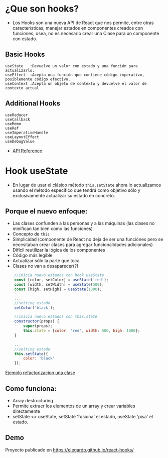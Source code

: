 # ¿Que son hooks?
* Los Hooks son una nueva API de React que nos permite, entre otras características, manejar estados en componentes creados con funciones, osea, no es necesario crear una Clase para un componente con estado.

## Basic Hooks

	useState   :Devuelve un valor con estado y una función para actualizarlo.
	useEffect  :Acepta una función que contiene código imperativo, posiblemente código efectivo.
	useContext :Acepta un objeto de contexto y devuelve el valor de contexto actual

##	Additional Hooks

	useReducer
	useCallback
	useMemo
	useRef
	useImperativeHandle
	useLayoutEffect
	useDebugValue

* [API Reference](https://es.reactjs.org/docs/hooks-reference.html)

# Hook useState

* En lugar de usar el clásico método `this.setState` ahora lo actualizamos usando el método especifico que tendrá como objetivo sólo y exclusivamente actualizar su estado en concreto.

## Porque el nuevo enfoque:
* Las clases confunden a las personas y a las máquinas (las clases no minifican tan bien como las funciones)
* Concepto de `this`
* Simplicidad (componente de React no deja de ser una funciónes pero se necesitaban crear clases para agregar funcionalidades adicionales)
* Difícil reutilizar la lógica de los componentes
* Código más legible
* Actualizar sólo la parte que toca
* Clases no van a desaparecer(?)

```javascript
	//inicia nuevo estados con hook useState
	const [color, setColor] = useState('red');
	const [width, setWidth] = useState(500);
	const [high, setHigh] = useState(1000);

	...
	//setting estado
	setColor('black');

```

```javascript
	//inicia nuevo estados con this.state
	constructor(props) {
		super(props);
		this.state = {color: 'red', width: 500, high: 1000};
	}

	...
	//setting estado
	this.setState({
		color: 'black'
	});

```
[Ejemplo refactorizacion una clase](https://pbs.twimg.com/media/DquJO7rVsAAcYYr.jpg:large)

## Como funciona:
* Array destructuring
* Permite extraer los elementos de un array y crear variables directamente
* setState <> useState, setState 'fusiona' el estado, useState 'pisa' el estado.

## Demo

Proyecto publicado en https://elegardo.github.io/react-hooks/